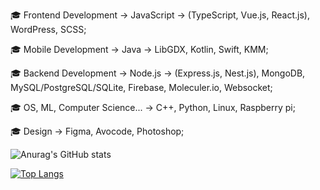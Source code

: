  🎓 Frontend Development -> JavaScript -> (TypeScript, Vue.js, React.js), WordPress, SCSS;
 
 🎓 Mobile Development -> Java -> LibGDX, Kotlin, Swift, KMM;
 
 🎓 Backend Development -> Node.js -> (Express.js, Nest.js), MongoDB, MySQL/PostgreSQL/SQLite, Firebase, Moleculer.io, Websocket;
 
 🎓 OS, ML, Computer Science... -> C++, Python, Linux, Raspberry pi;
 
 🎓 Design -> Figma, Avocode, Photoshop;

![Anurag's GitHub stats](https://github-readme-stats.vercel.app/api?username=IFraimG&show_icons=true&theme=dark)    

[![Top Langs](https://github-readme-stats.vercel.app/api/top-langs/?username=IFraimG)](https://github.com/anuraghazra/github-readme-stats)
